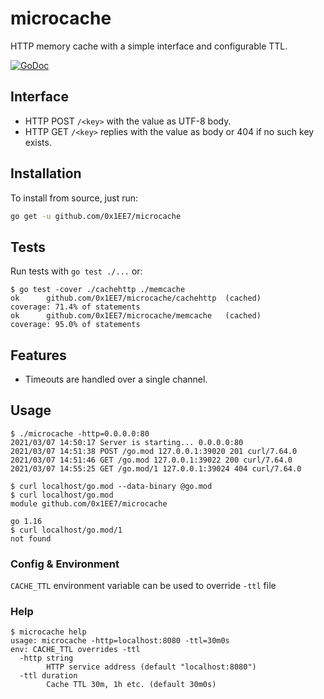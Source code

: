 # microcache

HTTP memory cache with a simple interface and configurable TTL.

[![GoDoc](https://godoc.org/github.com/0x1EE7/microcache/acme?status.svg)](https://godoc.org/github.com/0x1EE7/microcache)

## Interface
- HTTP POST `/<key>` with the value as UTF-8 body.
- HTTP GET `/<key>` replies with the value as body or 404 if no such key exists.


## Installation
To install from source, just run:

```bash
go get -u github.com/0x1EE7/microcache
```

## Tests
Run tests with `go test ./...` or:
```
$ go test -cover ./cachehttp ./memcache
ok      github.com/0x1EE7/microcache/cachehttp  (cached)        coverage: 71.4% of statements
ok      github.com/0x1EE7/microcache/memcache   (cached)        coverage: 95.0% of statements
```
## Features

- Timeouts are handled over a single channel.

## Usage

```shellsession
$ ./microcache -http=0.0.0.0:80
2021/03/07 14:50:17 Server is starting... 0.0.0.0:80
2021/03/07 14:51:38 POST /go.mod 127.0.0.1:39020 201 curl/7.64.0
2021/03/07 14:51:46 GET /go.mod 127.0.0.1:39022 200 curl/7.64.0
2021/03/07 14:55:25 GET /go.mod/1 127.0.0.1:39024 404 curl/7.64.0

$ curl localhost/go.mod --data-binary @go.mod
$ curl localhost/go.mod
module github.com/0x1EE7/microcache

go 1.16
$ curl localhost/go.mod/1
not found
```

### Config & Environment
`CACHE_TTL` environment variable can be used to override `-ttl` file

### Help
```shellsession
$ microcache help
usage: microcache -http=localhost:8080 -ttl=30m0s
env: CACHE_TTL overrides -ttl
  -http string
        HTTP service address (default "localhost:8080")
  -ttl duration
        Cache TTL 30m, 1h etc. (default 30m0s)
```
